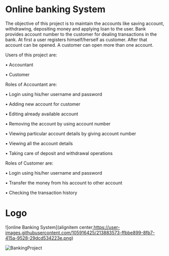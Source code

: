 # Online banking System
The objective of this project is to maintain the accounts like saving account, withdrawing, depositing money and applying loan to the user. Bank provides account number to the customer for dealing transactions in the bank. At first a user registers himself/herself as customer. After that account can be opened. A customer can open more than one account.

Users of this project are:

• Accountant

• Customer

Roles of Accountant are:

• Login using his/her username and password

• Adding new account for customer

• Editing already available account

• Removing the account by using account number

• Viewing particular account details by giving account number

• Viewing all the account details

• Taking care of deposit and withdrawal operations

Roles of Customer are:

• Login using his/her username and password

• Transfer the money from his account to other account

• Checking the transaction history

# Logo
![online Banking System](alignitem center,https://user-images.githubusercontent.com/105916425/213883573-ffbbe899-8fb7-415a-9528-29dcd534223e.png)



![BankingProject](https://user-images.githubusercontent.com/105916425/213883381-86225413-50b5-4b06-a6e1-87f2417fffd5.png)

